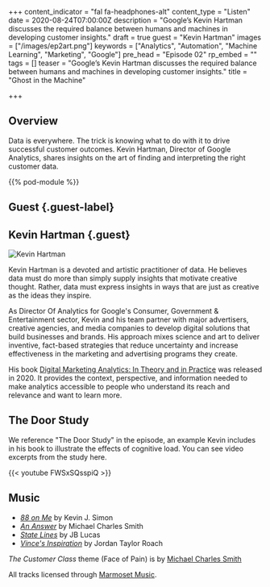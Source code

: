 +++
content_indicator = "fal fa-headphones-alt"
content_type = "Listen"
date = 2020-08-24T07:00:00Z
description = "Google’s Kevin Hartman discusses the required balance between humans and machines in developing customer insights."
draft = true
guest = "Kevin Hartman"
images = ["/images/ep2art.png"]
keywords = ["Analytics", "Automation", "Machine Learning", "Marketing", "Google"]
pre_head = "Episode 02"
rp_embed = ""
tags = []
teaser = "Google’s Kevin Hartman discusses the required balance between humans and machines in developing customer insights."
title = "Ghost in the Machine"

+++
## Overview

Data is everywhere. The trick is knowing what to do with it to drive successful customer outcomes. Kevin Hartman, Director of Google Analytics, shares insights on the art of finding and interpreting the right customer data.

{{% pod-module %}}

## Guest {.guest-label}
##  Kevin Hartman {.guest}

![Kevin Hartman](/images/kevin-hartman.jpg)

Kevin Hartman is a devoted and artistic practitioner of data. He believes data must do more than simply supply insights that motivate creative thought. Rather, data must express insights in ways that are just as creative as the ideas they inspire.

As Director Of Analytics for Google's Consumer, Government & Entertainment sector, Kevin and his team partner with major advertisers, creative agencies, and media companies to develop digital solutions that build businesses and brands. His approach mixes science and art to deliver inventive, fact-based strategies that reduce uncertainty and increase effectiveness in the marketing and advertising programs they create.

His book [Digital Marketing Analytics: In Theory and in Practice](https://www.amazon.com/Digital-Marketing-Analytics-Practice-Version/dp/B087L31F2V/ref=sr_1_2?dchild=1&keywords=kevin+hartman&qid=1598038820&sr=8-2) was released in 2020. It provides the context, perspective, and information needed to make analytics accessible to people who understand its reach and relevance and want to learn more.

## The Door Study

We reference "The Door Study" in the episode, an example Kevin includes in his book to illustrate the effects of cognitive load. You can see video excerpts from the study here.

{{< youtube FWSxSQsspiQ >}}

## Music

- *[88 on Me](https://www.marmosetmusic.com/browse/48113-88-on-me-instrumental)* by Kevin J. Simon
- *[An Answer](https://www.marmosetmusic.com/browse/3251-an-answer-instrumental)* by Michael Charles Smith
- *[State Lines](https://www.marmosetmusic.com/browse/42099-state-lines-instrumental)* by JB Lucas
- *[Vince's Inspiration](https://www.marmosetmusic.com/browse/70923-vince-s-inspiration-instrumental)* by Jordan Taylor Roach

_The Customer Class_ theme (Face of Pain) is by [Michael Charles Smith](https://www.marmosetmusic.com/artists/michael-charles-smith)

All tracks licensed through [Marmoset Music](https://www.marmosetmusic.com/).
